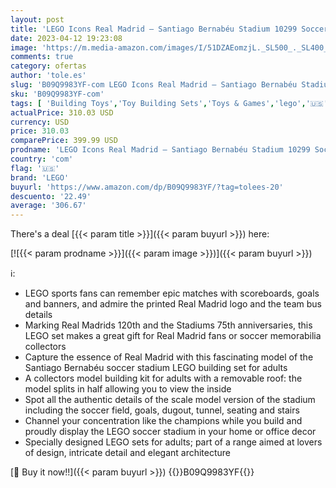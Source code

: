 ```yaml
---
layout: post
title: 'LEGO Icons Real Madrid – Santiago Bernabéu Stadium 10299 Soccer Field Set  Model Building Kit for Adults  Sports Fans Gift Idea'
date: 2023-04-12 19:23:08
image: 'https://m.media-amazon.com/images/I/51DZAEomzjL._SL500_._SL400_.jpg'
comments: true
category: ofertas
author: 'tole.es'
slug: 'B09Q9983YF-com LEGO Icons Real Madrid – Santiago Bernabéu Stadium 10299...'
sku: 'B09Q9983YF-com'
tags: [ 'Building Toys','Toy Building Sets','Toys & Games','lego','🇺🇸', ]
actualPrice: 310.03 USD
currency: USD
price: 310.03
comparePrice: 399.99 USD
prodname: 'LEGO Icons Real Madrid – Santiago Bernabéu Stadium 10299 Soccer Field Set  Model Building Kit for Adults  Sports Fans Gift Idea'
country: 'com'
flag: '🇺🇸'
brand: 'LEGO'
buyurl: 'https://www.amazon.com/dp/B09Q9983YF/?tag=tolees-20'
descuento: '22.49'
average: '306.67'
---
```


There's a deal [{{< param title >}}]({{< param buyurl >}})  here:

[![{{< param prodname >}}]({{< param image >}})]({{< param buyurl >}})

ℹ️:

- LEGO sports fans can remember epic matches with scoreboards, goals and banners, and admire the printed Real Madrid logo and the team bus details
- Marking Real Madrids 120th and the Stadiums 75th anniversaries, this LEGO set makes a great gift for Real Madrid fans or soccer memorabilia collectors
- Capture the essence of Real Madrid with this fascinating model of the Santiago Bernabéu soccer stadium LEGO building set for adults
- A collectors model building kit for adults with a removable roof: the model splits in half allowing you to view the inside
- Spot all the authentic details of the scale model version of the stadium including the soccer field, goals, dugout, tunnel, seating and stairs
- Channel your concentration like the champions while you build and proudly display the LEGO soccer stadium in your home or office decor
- Specially designed LEGO sets for adults; part of a range aimed at lovers of design, intricate detail and elegant architecture

[🛒 Buy it now!!]({{< param buyurl >}})
{{<world>}}B09Q9983YF{{</world>}}

